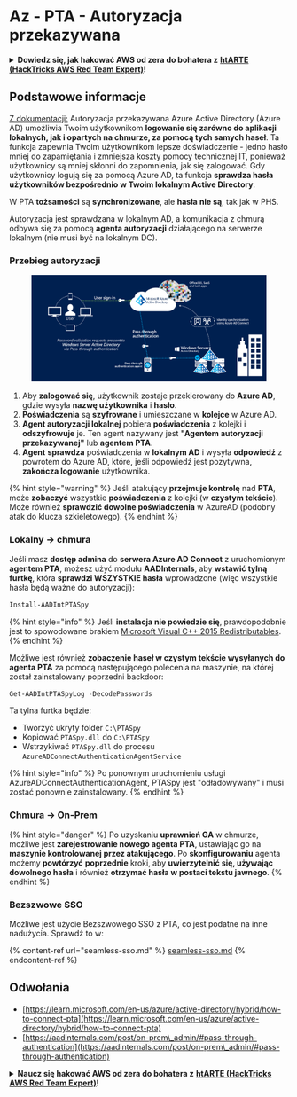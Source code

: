 # Az - PTA - Autoryzacja przekazywana

<details>

<summary><strong>Dowiedz się, jak hakować AWS od zera do bohatera z</strong> <a href="https://training.hacktricks.xyz/courses/arte"><strong>htARTE (HackTricks AWS Red Team Expert)</strong></a><strong>!</strong></summary>

Inne sposoby wsparcia HackTricks:

* Jeśli chcesz zobaczyć swoją **firmę reklamowaną w HackTricks** lub **pobrać HackTricks w formacie PDF**, sprawdź [**PLAN SUBSKRYPCJI**](https://github.com/sponsors/carlospolop)!
* Zdobądź [**oficjalne gadżety PEASS & HackTricks**](https://peass.creator-spring.com)
* Odkryj [**Rodzinę PEASS**](https://opensea.io/collection/the-peass-family), naszą kolekcję ekskluzywnych [**NFT**](https://opensea.io/collection/the-peass-family)
* **Dołącz do** 💬 [**grupy Discord**](https://discord.gg/hRep4RUj7f) lub [**grupy telegramowej**](https://t.me/peass) lub **śledź** nas na **Twitterze** 🐦 [**@hacktricks_live**](https://twitter.com/hacktricks_live)**.**
* **Podziel się swoimi sztuczkami hakerskimi, przesyłając PR-y do** [**HackTricks**](https://github.com/carlospolop/hacktricks) i [**HackTricks Cloud**](https://github.com/carlospolop/hacktricks-cloud) github repos.

</details>

## Podstawowe informacje

[Z dokumentacji:](https://learn.microsoft.com/en-us/entra/identity/hybrid/connect/how-to-connect-pta) Autoryzacja przekazywana Azure Active Directory (Azure AD) umożliwia Twoim użytkownikom **logowanie się zarówno do aplikacji lokalnych, jak i opartych na chmurze, za pomocą tych samych haseł**. Ta funkcja zapewnia Twoim użytkownikom lepsze doświadczenie - jedno hasło mniej do zapamiętania i zmniejsza koszty pomocy technicznej IT, ponieważ użytkownicy są mniej skłonni do zapomnienia, jak się zalogować. Gdy użytkownicy logują się za pomocą Azure AD, ta funkcja **sprawdza hasła użytkowników bezpośrednio w Twoim lokalnym Active Directory**.

W PTA **tożsamości** są **synchronizowane**, ale **hasła** **nie są**, tak jak w PHS.

Autoryzacja jest sprawdzana w lokalnym AD, a komunikacja z chmurą odbywa się za pomocą **agenta autoryzacji** działającego na serwerze lokalnym (nie musi być na lokalnym DC).

### Przebieg autoryzacji

<figure><img src="../../../../.gitbook/assets/image (4) (2) (1).png" alt=""><figcaption></figcaption></figure>

1. Aby **zalogować się**, użytkownik zostaje przekierowany do **Azure AD**, gdzie wysyła **nazwę użytkownika** i **hasło**.
2. **Poświadczenia** są **szyfrowane** i umieszczane w **kolejce** w Azure AD.
3. **Agent autoryzacji lokalnej** pobiera **poświadczenia** z kolejki i **odszyfrowuje** je. Ten agent nazywany jest **"Agentem autoryzacji przekazywanej"** lub **agentem PTA**.
4. **Agent** **sprawdza** poświadczenia w **lokalnym AD** i wysyła **odpowiedź** z powrotem do Azure AD, które, jeśli odpowiedź jest pozytywna, **zakończa logowanie** użytkownika.

{% hint style="warning" %}
Jeśli atakujący **przejmuje kontrolę** nad **PTA**, może **zobaczyć** wszystkie **poświadczenia** z kolejki (w **czystym tekście**).\
Może również **sprawdzić dowolne poświadczenia** w AzureAD (podobny atak do klucza szkieletowego).
{% endhint %}

### Lokalny -> chmura

Jeśli masz **dostęp admina** do **serwera Azure AD Connect** z uruchomionym **agentem PTA**, możesz użyć modułu **AADInternals**, aby **wstawić tylną furtkę**, która **sprawdzi WSZYSTKIE hasła** wprowadzone (więc wszystkie hasła będą ważne do autoryzacji):
```powershell
Install-AADIntPTASpy
```
{% hint style="info" %}
Jeśli **instalacja nie powiedzie się**, prawdopodobnie jest to spowodowane brakiem [Microsoft Visual C++ 2015 Redistributables](https://download.microsoft.com/download/6/A/A/6AA4EDFF-645B-48C5-81CC-ED5963AEAD48/vc\_redist.x64.exe).
{% endhint %}

Możliwe jest również **zobaczenie haseł w czystym tekście wysyłanych do agenta PTA** za pomocą następującego polecenia na maszynie, na której został zainstalowany poprzedni backdoor:
```powershell
Get-AADIntPTASpyLog -DecodePasswords
```
Ta tylna furtka będzie:

* Tworzyć ukryty folder `C:\PTASpy`
* Kopiować `PTASpy.dll` do `C:\PTASpy`
* Wstrzykiwać `PTASpy.dll` do procesu `AzureADConnectAuthenticationAgentService`

{% hint style="info" %}
Po ponownym uruchomieniu usługi AzureADConnectAuthenticationAgent, PTASpy jest "odładowywany" i musi zostać ponownie zainstalowany.
{% endhint %}

### Chmura -> On-Prem

{% hint style="danger" %}
Po uzyskaniu **uprawnień GA** w chmurze, możliwe jest **zarejestrowanie nowego agenta PTA**, ustawiając go na **maszynie kontrolowanej przez atakującego**. Po **skonfigurowaniu** agenta możemy **powtórzyć** **poprzednie** kroki, aby **uwierzytelnić się, używając dowolnego hasła** i również **otrzymać hasła w postaci tekstu jawnego**.
{% endhint %}

### Bezszwowe SSO

Możliwe jest użycie Bezszwowego SSO z PTA, co jest podatne na inne nadużycia. Sprawdź to w:

{% content-ref url="seamless-sso.md" %}
[seamless-sso.md](seamless-sso.md)
{% endcontent-ref %}

## Odwołania

* [https://learn.microsoft.com/en-us/azure/active-directory/hybrid/how-to-connect-pta](https://learn.microsoft.com/en-us/azure/active-directory/hybrid/how-to-connect-pta)
* [https://aadinternals.com/post/on-prem\_admin/#pass-through-authentication](https://aadinternals.com/post/on-prem\_admin/#pass-through-authentication)

<details>

<summary><strong>Naucz się hakować AWS od zera do bohatera z</strong> <a href="https://training.hacktricks.xyz/courses/arte"><strong>htARTE (HackTricks AWS Red Team Expert)</strong></a><strong>!</strong></summary>

Inne sposoby wsparcia HackTricks:

* Jeśli chcesz zobaczyć swoją **firmę reklamowaną w HackTricks** lub **pobrać HackTricks w formacie PDF**, sprawdź [**SUBSCRIPTION PLANS**](https://github.com/sponsors/carlospolop)!
* Zdobądź [**oficjalne gadżety PEASS & HackTricks**](https://peass.creator-spring.com)
* Odkryj [**Rodzinę PEASS**](https://opensea.io/collection/the-peass-family), naszą kolekcję ekskluzywnych [**NFT**](https://opensea.io/collection/the-peass-family)
* **Dołącz do** 💬 [**grupy Discord**](https://discord.gg/hRep4RUj7f) lub [**grupy telegramowej**](https://t.me/peass) lub **śledź** nas na **Twitterze** 🐦 [**@hacktricks_live**](https://twitter.com/hacktricks_live)**.**
* **Podziel się swoimi sztuczkami hakerskimi, przesyłając PR-y do** [**HackTricks**](https://github.com/carlospolop/hacktricks) **i** [**HackTricks Cloud**](https://github.com/carlospolop/hacktricks-cloud) **na GitHubie.**

</details>
